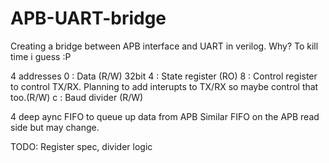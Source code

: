 # APB-UART-bridge
Creating a bridge between APB interface and UART in verilog.
Why? To kill time i guess :P

4 addresses
0 : Data (R/W) 32bit
4 : State register (RO)
8 : Control register to control TX/RX. Planning to add interupts to TX/RX so maybe control that too.(R/W)
c : Baud divider (R/W)

4 deep aync FIFO to queue up data from APB
Similar FIFO on the APB read side but may change.

TODO: Register spec, divider logic
